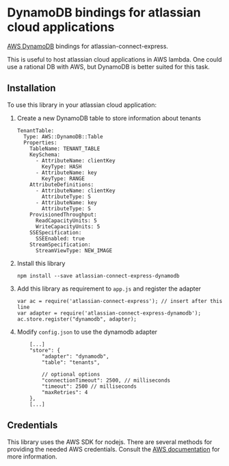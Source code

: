 # DynamoDB bindings for atlassian cloud applications

[AWS DynamoDB](https://aws.amazon.com/de/dynamodb/) bindings for atlassian-connect-express.

This is useful to host atlassian cloud applications in AWS lambda. One could use a rational DB with
AWS, but DynamoDB is better suited for this task.

## Installation

To use this library in your atlassian cloud application:

1. Create a new DynamoDB table to store information about tenants

    ```
    TenantTable:
      Type: AWS::DynamoDB::Table
      Properties:
        TableName: TENANT_TABLE
        KeySchema:
          - AttributeName: clientKey
            KeyType: HASH
          - AttributeName: key
            KeyType: RANGE
        AttributeDefinitions:
          - AttributeName: clientKey
            AttributeType: S
          - AttributeName: key
            AttributeType: S
        ProvisionedThroughput:
          ReadCapacityUnits: 5
          WriteCapacityUnits: 5
        SSESpecification:
          SSEEnabled: true
        StreamSpecification:
          StreamViewType: NEW_IMAGE
    ```

2. Install this library

    `npm install --save atlassian-connect-express-dynamodb`

3. Add this library as requirement to `app.js` and register the adapter

    ```
    var ac = require('atlassian-connect-express'); // insert after this line
    var adapter = require('atlassian-connect-express-dynamodb');
    ac.store.register("dynamodb", adapter);
    ```

4. Modify `config.json` to use the dynamodb adapter

    ```
        [...]
        "store": {
            "adapter": "dynamodb",
            "table": "tenants",

            // optional options
            "connectionTimeout": 2500, // milliseconds
            "timeout": 2500 // milliseconds
            "maxRetries": 4
        },
        [...]
    ```

## Credentials

This library uses the AWS SDK for nodejs. There are several methods for providing the needed AWS credentials.
Consult the [AWS documentation](https://docs.aws.amazon.com/sdk-for-javascript/v2/developer-guide/setting-credentials-node.html)
for more information.
